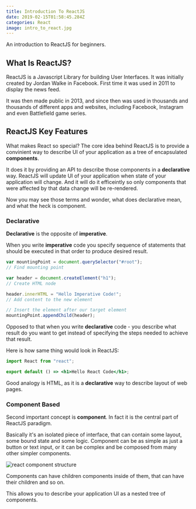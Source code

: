 ```yaml
---
title: Introduction To ReactJS
date: 2019-02-15T01:58:45.284Z
categories: React
image: intro_to_react.jpg
---
```


An introduction to ReactJS for beginners.

## What Is ReactJS?

ReactJS is a Javascript Library for building User Interfaces. It was initially created by Jordan Walke in Facebook. First time it was used in 2011 to display the news feed.

It was then made public in 2013, and since then was used in thousands and thousands of different apps and websites, including Facebook, Instagram and even Battlefield game series.

## ReactJS Key Features

What makes React so special? The core idea behind ReactJS is to provide a convinient way to describe UI of your application as a tree of encapsulated **components**.

It does it by providing an API to describe those components in a **declarative** way. ReactJS will update UI of your application when state of your application will change. And it will do it efficeintly so only components that were affected by that data change will be re-rendered.

Now you may see those terms and wonder, what does declarative mean, and what the heck is component.

### Declarative

**Declarative** is the opposite of **imperative**.

When you write **imperative** code you specify sequence of statements that should be executed in that order to produce desired result.

```js
var mountingPoint = document.querySelector("#root");
// Find mounting point

var header = document.createElement("h1");
// Create HTML node

header.innerHTML = "Hello Imperative Code!";
// Add content to the new element

// Insert the element after our target element
mountingPoint.appendChild(header);
```

Opposed to that when you write **declarative** code - you describe what result do you want to get instead of specifying the steps needed to achieve that result.

Here is how same thing would look in ReactJS:

```jsx
import React from "react";

export default () => <h1>Hello React Code</h1>;
```

Good analogy is HTML, as it is a **declarative** way to describe layout of web pages.

### Component Based

Second important concept is **component**. In fact it is the central part of ReactJS paradigm.

Basically it's an isolated piece of interface, that can contain some layout, some bound state and some logic. Component can be as simple as just a button or text input, or it can be complex and be composed from many other simpler components.

![react component structure](/react_component_structure.png)

Components can have children components inside of them, that can have their children and so on.

This allows you to describe your application UI as a nested tree of components.
